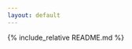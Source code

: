 ```yaml
---
layout: default
---
```


<style>
.wrapper {
    max-width: 1500px !important;
    margin: 0 auto !important;
}
</style>

{% include_relative README.md %}